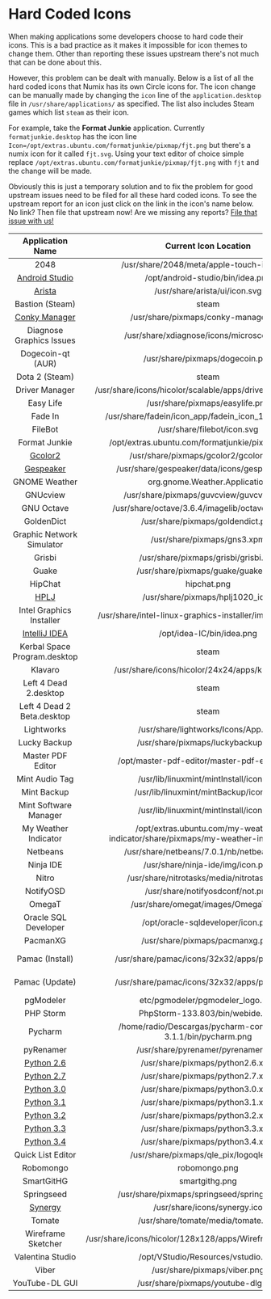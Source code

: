 Hard Coded Icons
================

When making applications some developers choose to hard code their icons. This is a bad practice as it makes it impossible for icon themes to change them. Other than reporting these issues upstream there's not much that can be done about this.

However, this problem can be dealt with manually. Below is a list of all the hard coded icons that Numix has its own Circle icons for. The icon change can be manually made by changing the ```icon``` line of the ```application.desktop``` file in ```/usr/share/applications/``` as specified. The list also includes Steam games which list ```steam``` as their icon.

For example, take the **Format Junkie** application. Currently ```formatjunkie.desktop``` has the icon line ```Icon=/opt/extras.ubuntu.com/formatjunkie/pixmap/fjt.png``` but there's a numix icon for it called ```fjt.svg```. Using your text editor of choice simple replace ```/opt/extras.ubuntu.com/formatjunkie/pixmap/fjt.png``` with ```fjt``` and the change will be made.

Obviously this is just a temporary solution and to fix the problem for good upstream issues need to be filed for all these hard coded icons. To see the upstream report for an icon just click on the link in the icon's name below. No link? Then file that upstream now! Are we missing any reports? [File that issue with us!](https://github.com/numixproject/numix-icon-theme-circle/issues/new)

| Application Name | Current Icon Location | Numix Icon Name |
| :---------------: | :---------------: | :---------------: |
| 2048 | /usr/share/2048/meta/apple-touch-icon.png | 2048 |
| [Android Studio](https://code.google.com/p/android/issues/detail?id=67582) | /opt/android-studio/bin/idea.png | androidstudio |
| [Arista](https://github.com/danielgtaylor/arista/issues/164) | /usr/share/arista/ui/icon.svg | arista |
| Bastion (Steam) | steam | steam_icon_107100 |
| [Conky Manager](https://bugs.launchpad.net/conky-manager/+bug/1296810) | /usr/share/pixmaps/conky-manager.png | conky-manager |
| Diagnose Graphics Issues | /usr/share/xdiagnose/icons/microscope.svg | microscope |
| Dogecoin-qt (AUR) | /usr/share/pixmaps/dogecoin.png | dogecoin |
| Dota 2 (Steam) | steam | steam_icon_570 |
| Driver Manager | /usr/share/icons/hicolor/scalable/apps/driver-manager.svg | jockey |
| Easy Life | /usr/share/pixmaps/easylife.png | easylife |
| Fade In | /usr/share/fadein/icon_app/fadein_icon_128x128.png | fadein |
| FileBot | /usr/share/filebot/icon.svg | filebot |
| Format Junkie | /opt/extras.ubuntu.com/formatjunkie/pixmap/fjt.png | fjt |
| [Gcolor2](http://sourceforge.net/p/gcolor2/feature-requests/11/)| /usr/share/pixmaps/gcolor2/gcolor2.xpm | gcolor2 |
| [Gespeaker](https://github.com/muflone/gespeaker/issues/49) | /usr/share/gespeaker/data/icons/gespeaker.svg | gespeaker | 
| GNOME Weather | org.gnome.Weather.Application | gnome-weather |
| GNUcview | /usr/share/pixmaps/guvcview/guvcview.png | guvcview |
| GNU Octave | /usr/share/octave/3.6.4/imagelib/octave-logo.svg | octave |
| GoldenDict | /usr/share/pixmaps/goldendict.png | goldendict |
| Graphic Network Simulator | /usr/share/pixmaps/gns3.xpm | gns |
| Grisbi | /usr/share/pixmaps/grisbi/grisbi.svg | grisbi |
| Guake | /usr/share/pixmaps/guake/guake.png | guake |
| HipChat | hipchat.png | hipchat |
| [HPLJ](https://bugs.launchpad.net/ubuntu/+source/foo2zjs/+bug/1299552) | /usr/share/pixmaps/hplj1020_icon | printer |
| Intel Graphics Installer | /usr/share/intel-linux-graphics-installer/images/logo.png | intel-installer |
| [IntelliJ IDEA](http://youtrack.jetbrains.com/issue/IDEA-122364) | /opt/idea-IC/bin/idea.png | idea |
| Kerbal Space Program.desktop | steam | steam_icon_220200 |
| Klavaro | /usr/share/icons/hicolor/24x24/apps/klavaro.png | klavaro |
| Left 4 Dead 2.desktop | steam | steam_icon_550 |
| Left 4 Dead 2 Beta.desktop | steam | steam_icon_223530 |
| Lightworks | /usr/share/lightworks/Icons/App.png | lightworks |
| Lucky Backup | /usr/share/pixmaps/luckybackup.png | luckybackup |
| Master PDF Editor | /opt/master-pdf-editor/master-pdf-editor.png | master-pdf-editor |
| Mint Audio Tag | /usr/lib/linuxmint/mintInstall/icon.svg | audio-tag-tool |
| Mint Backup | /usr/lib/linuxmint/mintBackup/icon.png | mintbackup |
| Mint Software Manager | /usr/lib/linuxmint/mintInstall/icon.svg | software-manager |
| My Weather Indicator | /opt/extras.ubuntu.com/my-weather-indicator/share/pixmaps/my-weather-indicator.png | indicator-weather |
| Netbeans | /usr/share/netbeans/7.0.1/nb/netbeans.png | netbeans |
| Ninja IDE | /usr/share/ninja-ide/img/icon.png | ninja-ide |
| Nitro | /usr/share/nitrotasks/media/nitrotasks.png | nitrotasks |
| NotifyOSD | /usr/share/notifyosdconf/not.png | notifyosdconf |
| OmegaT | /usr/share/omegat/images/OmegaT.xpm | omegat |
| Oracle SQL Developer | /opt/oracle-sqldeveloper/icon.png | N/A |
| PacmanXG | /usr/share/pixmaps/pacmanxg.png | pacmanxg |
| Pamac (Install) | /usr/share/pamac/icons/32x32/apps/pamac.png | system-software-install |
| Pamac (Update) | /usr/share/pamac/icons/32x32/apps/pamac.png | system-software-update |
| pgModeler | etc/pgmodeler/pgmodeler_logo.png | NYA |
| PHP Storm | PhpStorm-133.803/bin/webide.png | phpstorm |
| Pycharm | /home/radio/Descargas/pycharm-community-3.1.1/bin/pycharm.png | pycharm |
| pyRenamer | /usr/share/pyrenamer/pyrenamer.png | pyrenamer |
| [Python 2.6](http://bugs.python.org/issue21096) | /usr/share/pixmaps/python2.6.xpm | python2.6 |
| [Python 2.7](http://bugs.python.org/issue21096) | /usr/share/pixmaps/python2.7.xpm | python2.7 |
| [Python 3.0](http://bugs.python.org/issue21096) | /usr/share/pixmaps/python3.0.xpm | python3.0 |
| [Python 3.1](http://bugs.python.org/issue21096) | /usr/share/pixmaps/python3.1.xpm | python3.1 |
| [Python 3.2](http://bugs.python.org/issue21096) | /usr/share/pixmaps/python3.2.xpm | python3.2 |
| [Python 3.3](http://bugs.python.org/issue21096) | /usr/share/pixmaps/python3.3.xpm | python3.3 |
| [Python 3.4](http://bugs.python.org/issue21096) | /usr/share/pixmaps/python3.4.xpm | python3.4 |
| Quick List Editor | /usr/share/pixmaps/qle_pix/logoqle2.svg | logoqle2 |
| Robomongo | robomongo.png | robomongo |
| SmartGitHG | smartgithg.png | smartgithg |
| Springseed | /usr/share/pixmaps/springseed/springseed.svg | springseed |
| [Synergy](http://synergy-foss.org/spit/issues/details/3971/#) | /usr/share/icons/synergy.ico | synergy |
| Tomate | /usr/share/tomate/media/tomate.png | tomate |
| Wireframe Sketcher | /usr/share/icons/hicolor/128x128/apps/WireframeSketcher.png | wireframe-sketcher.svg |
| Valentina Studio | /opt/VStudio/Resources/vstudio.png | vstudio |
| Viber | /usr/share/pixmaps/viber.png | viber |
| YouTube-DL GUI | /usr/share/pixmaps/youtube-dlg.png | youtube-dl |
